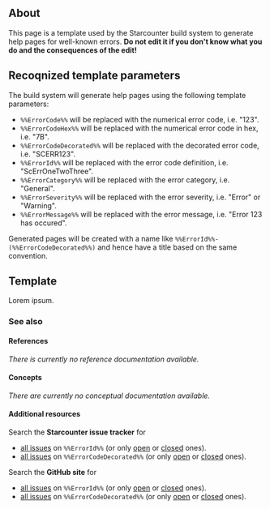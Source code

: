 ## About
This page is a template used by the Starcounter build system to generate help pages for well-known errors. **Do not edit it if you don't know what you do and the consequences of the edit!**

## Recoqnized template parameters
The build system will generate help pages using the following template parameters:
* ```%%ErrorCode%%``` will be replaced with the numerical error code, i.e. "123".
* ```%%ErrorCodeHex%%``` will be replaced with the numerical error code in hex, i.e. "7B".
* ```%%ErrorCodeDecorated%%``` will be replaced with the decorated error code, i.e. "SCERR123".
* ```%%ErrorId%%``` will be replaced with the error code definition, i.e. "ScErrOneTwoThree".
* ```%%ErrorCategory%%``` will be replaced with the error category, i.e. "General".
* ```%%ErrorSeverity%%``` will be replaced with the error severity, i.e. "Error" or "Warning".
* ```%%ErrorMessage%%``` will be replaced with the error message, i.e. "Error 123 has occured".

Generated pages will be created with a name like ```%%ErrorId%%-(%%ErrorCodeDecorated%%)``` and hence have a title based on the same convention.

## Template
<!--Template/-->
<!--TemplateMetadata-->
<!--TemplateMetadata/-->
<!--TemplateAutoGenerated-->
Lorem ipsum.
<!--TemplateAutoGenerated/-->
<!--TemplateUserContent-->
### See also
#### References
_There is currently no reference documentation available._
#### Concepts
_There are currently no conceptual documentation available._
#### Additional resources
Search the **Starcounter issue tracker** for
* [all issues](https://github.com/Starcounter/Starcounter/search?q=%%ErrorId%%&type=Issues) on ```%%ErrorId%%``` (or only [open](https://github.com/Starcounter/Starcounter/search?q=%%ErrorId%%+state%3Aopen&type=Issues) or [closed](https://github.com/Starcounter/Starcounter/search?q=%%ErrorId%%+state%3Aclosed&type=Issues) ones).
* [all issues](https://github.com/Starcounter/Starcounter/search?q=%%ErrorCodeDecorated%%&type=Issues) on ```%%ErrorCodeDecorated%%``` (or only [open](https://github.com/Starcounter/Starcounter/search?q=%%ErrorCodeDecorated%%+state%3Aopen&type=Issues) or [closed](https://github.com/Starcounter/Starcounter/search?q=%%ErrorCodeDecorated%%+state%3Aclosed&type=Issues) ones).

Search the **GitHub site** for
* [all issues](https://github.com/search?q=%%ErrorId%%&type=Issues) on ```%%ErrorId%%``` (or only [open](https://github.com/search?q=%%ErrorId%%+state%3Aopen&type=Issues) or [closed](https://github.com/Starcounter/Starcounter/search?q=%%ErrorId%%+state%3Aclosed&type=Issues) ones).
* [all issues](https://github.com/search?q=%%ErrorCodeDecorated%%&type=Issues) on ```%%ErrorCodeDecorated%%``` (or only [open](https://github.com/search?q=%%ErrorCodeDecorated%%+state%3Aopen&type=Issues) or [closed](https://github.com/Starcounter/search?q=%%ErrorCodeDecorated%%+state%3Aclosed&type=Issues) ones).

<!--TemplateUserContent/-->